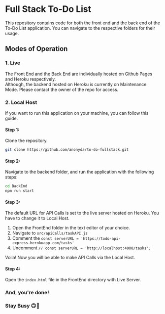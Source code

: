 # Full Stack To-Do List

This repository contains code for both the front end and the back end of the To-Do List application. You can navigate to the respective folders for their usage. 

## Modes of Operation
### 1. Live
The Front End and the Back End are individually hosted on Github Pages and Heroku respectively.  
Although, the backend hosted on Heroku is currently on Maintenance Mode. Please contact the owner of the repo for access.

### 2. Local Host
If you want to run this application on your machine, you can follow this guide.

#### Step 1:
Clone the repository.


```bash
git clone https://github.com/anonyda/to-do-fullstack.git
```

#### Step 2: 
Navigate to the backend folder, and run the application with the following steps:

```bash
cd BackEnd
npm run start
```

#### Step 3:
The default URL for API Calls is set to the live server hosted on Heroku. You have to change it to Local Host. 

1. Open the FrontEnd folder in the text editor of your choice. 
2. Navigate to ```src/apiCalls/taskAPI.js``` 
3. Comment the ```const serverURL = 'https://todo-api-express.herokuapp.com/tasks'```
4. Uncomment ```// const serverURL = 'http://localhost:4000/tasks';```

Voila! Now you will be able to make API Calls via the Local Host.

#### Step 4: 
Open the ```index.html``` file in the FrontEnd directory with Live Server.  

### And, you're done!  
### Stay Busy 🙃🐝
